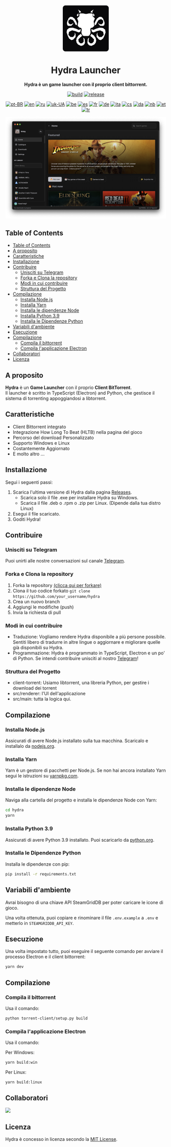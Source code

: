 <br>

<div align="center">

[<img src="./resources/icon.png" width="144"/>](https://help.hydralauncher.gg)

  <h1 align="center">Hydra Launcher</h1>
  
  <p align="center">
    <strong>Hydra è un game launcher con il proprio client bittorrent.</strong>
  </p>

[![build](https://img.shields.io/github/actions/workflow/status/hydralauncher/hydra/build.yml)](https://github.com/hydralauncher/hydra/actions)
[![release](https://img.shields.io/github/package-json/v/hydralauncher/hydra)](https://github.com/hydralauncher/hydra/releases)

[![pt-BR](https://img.shields.io/badge/lang-pt--BR-green.svg)](README.pt-BR.md)
[![en](https://img.shields.io/badge/lang-en-red.svg)](README.md)
[![ru](https://img.shields.io/badge/lang-ru-yellow.svg)](README.ru.md)
[![uk-UA](https://img.shields.io/badge/lang-uk--UA-blue)](README.uk-UA.md)
[![be](https://img.shields.io/badge/lang-be-orange)](README.be.md)
[![es](https://img.shields.io/badge/lang-es-red)](README.es.md)
[![fr](https://img.shields.io/badge/lang-fr-blue)](README.fr.md)
[![de](https://img.shields.io/badge/lang-de-black)](README.de.md)
[![ita](https://img.shields.io/badge/lang-it-red)](README.it.md)
[![cs](https://img.shields.io/badge/lang-cs-purple)](README.cs.md)
[![da](https://img.shields.io/badge/lang-da-red)](README.da.md)
[![nb](https://img.shields.io/badge/lang-nb-blue)](README.nb.md)
[![et](https://img.shields.io/badge/lang-et-blue.svg)](README.et.md)
[![tr](https://img.shields.io/badge/lang-tr-red.svg)](README.tr.md)

![Hydra Catalogue](./screenshot.png)

</div>

## Table of Contents

- [Table of Contents](#table-of-contents)
- [A proposito](#a-proposito)
- [Caratteristiche](#caratteristiche)
- [Installazione](#installazione)
- [Contribuire](#-contribuire)
  - [Unisciti su Telegram](#-unisciti-su-telegram)
  - [Forka e Clona la repository](#forka-e-clona-la-repository)
  - [Modi in cui contribuire](#modi-in-cui-contribuire)
  - [Struttura del Progetto](#struttura-del-progetto)
- [Compilazione](#compilazione)
  - [Installa Node.js](#installa-nodejs)
  - [Installa Yarn](#installa-yarn)
  - [Installa le dipendenze Node](#installa-le-dipendenze-node)
  - [Installa Python 3.9](#installa-python-39)
  - [Installa le Dipendenze Python](#installa-le-dipendenze-python)
- [Variabili d'ambiente](#variabili-dambiente)
- [Esecuzione](#esecuzione)
- [Compilazione](#compilazione-1)
  - [Compila il bittorrent](#compila-il-bittorrent)
  - [Compila l'applicazione Electron](#compila-lapplicazione-electron)
- [Collaboratori](#collaboratori)
- [Licenza](#licenza)

## A proposito

**Hydra** è un **Game Launcher** con il proprio **Client BitTorrent**.
<br>
Il launcher è scritto in TypeScript (Electron) and Python, che gestisce il sistema di torrenting appoggiandosi a libtorrent.

## Caratteristiche

- Client Bittorrent integrato
- Integrazione How Long To Beat (HLTB) nella pagina del gioco
- Percorso del download Personalizzato
- Supporto Windows e Linux
- Costantemente Aggiornato
- E molto altro ...

## Installazione

Segui i seguenti passi:

1. Scarica l'ultima versione di Hydra dalla pagina [Releases](https://github.com/hydralauncher/hydra/releases/latest).
   - Scarica solo il file .exe per installare Hydra su Windows.
   - Scarica il file .deb o .rpm o .zip per Linux. (Dipende dalla tua distro Linux)
2. Esegui il file scaricato.
3. Goditi Hydra!

## <a name="contribuire"> Contribuire

### <a name="unisciti-su-telegram"></a> Unisciti su Telegram

Puoi unirti alle nostre conversazioni sul canale [Telegram](https://t.me/hydralauncher).

### Forka e Clona la repository

1. Forka la repository [(clicca qui per forkare)](https://github.com/hydralauncher/hydra/fork)
2. Clona il tuo codice forkato `git clone https://github.com/your_username/hydra`
3. Crea un nuovo branch
4. Aggiungi le modifiche (push)
5. Invia la richiesta di pull

### Modi in cui contribuire

- Traduzione: Vogliamo rendere Hydra disponibile a più persone possibile. Sentiti libero di tradurre in altre lingue o aggiornare e migliorare quelle già disponibili su Hydra.
- Programmazione: Hydra è programmato in TypeScript, Electron e un po' di Python. Se intendi contribuire unisciti al nostro [Telegram](https://t.me/hydralauncher)!

### Struttura del Progetto

- client-torrent: Usiamo libtorrent, una libreria Python, per gestire i download dei torrent
- src/renderer: l'UI dell'applicazione
- src/main: tutta la logica qui.

## Compilazione

### Installa Node.js

Assicurati di avere Node.js installato sulla tua macchina. Scaricalo e installalo da [nodejs.org](https://nodejs.org/).

### Installa Yarn

Yarn è un gestore di pacchetti per Node.js. Se non hai ancora installato Yarn segui le istruzioni su [yarnpkg.com](https://classic.yarnpkg.com/lang/en/docs/install/).

### Installa le dipendenze Node

Naviga alla cartella del progetto e installa le dipendenze Node con Yarn:

```bash
cd hydra
yarn
```

### Installa Python 3.9

Assicurati di avere Python 3.9 installato. Puoi scaricarlo da [python.org](https://www.python.org/downloads/release/python-3913/).

### Installa le Dipendenze Python

Installa le dipendenze con pip:

```bash
pip install -r requirements.txt
```

## Variabili d'ambiente

Avrai bisogno di una chiave API SteamGridDB per poter caricare le icone di gioco.

Una volta ottenuta, puoi copiare e rinominare il file `.env.example` a `.env` e metterlo in `STEAMGRIDDB_API_KEY`.

## Esecuzione

Una volta impostato tutto, puoi eseguire il seguente comando per avviare il processo Electron e il client bittorrent:

```bash
yarn dev
```

## Compilazione

### Compila il bittorrent

Usa il comando:

```bash
python torrent-client/setup.py build
```

### Compila l'applicazione Electron

Usa il comando:

Per Windows:

```bash
yarn build:win
```

Per Linux:

```bash
yarn build:linux
```

## Collaboratori

<a href="https://github.com/hydralauncher/hydra/graphs/contributors">
  <img src="https://contrib.rocks/image?repo=hydralauncher/hydra" />
</a>

## Licenza

Hydra è concesso in licenza secondo la [MIT License](LICENSE).

